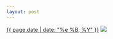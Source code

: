 ```yaml
---
layout: post
---
```


<p>
  <time><a href="/224">{{ page.date | date: "%e %B, %Y" }}</a></time>
  <a href="/224"><img src="{{ site.assets_url }}/224-640.jpg" srcset="{{ site.assets_url }}/224-1280.jpg 1280w, {{ site.assets_url }}/224-960.jpg 960w, {{ site.assets_url }}/224-640.jpg 640w, {{ site.assets_url }}/224-320.jpg 320w" sizes="(min-width: 700px) 50vw, calc(100vw - 2rem)" /></a>
</p>
